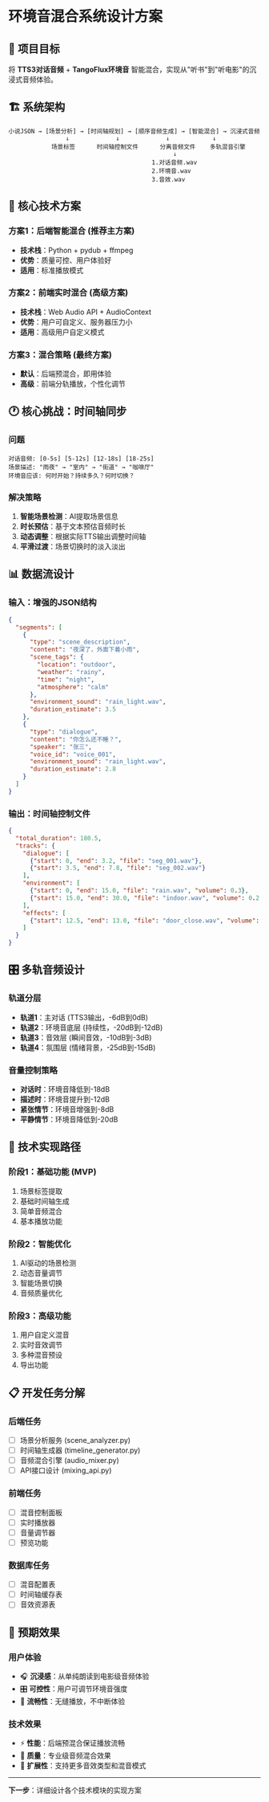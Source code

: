 # 环境音混合系统设计方案

## 🎯 项目目标

将 **TTS3对话音频** + **TangoFlux环境音** 智能混合，实现从"听书"到"听电影"的沉浸式音频体验。

## 🏗️ 系统架构

```
小说JSON → [场景分析] → [时间轴规划] → [顺序音频生成] → [智能混合] → 沉浸式音频
                ↓             ↓             ↓            ↓
            场景标签      时间轴控制文件      分离音频文件    多轨混音引擎
                                              ↓
                                        1.对话音频.wav
                                        2.环境音.wav  
                                        3.音效.wav
```

## 🎵 核心技术方案

### 方案1：后端智能混合 (推荐主方案)
- **技术栈**：Python + pydub + ffmpeg
- **优势**：质量可控、用户体验好
- **适用**：标准播放模式

### 方案2：前端实时混合 (高级方案)  
- **技术栈**：Web Audio API + AudioContext
- **优势**：用户可自定义、服务器压力小
- **适用**：高级用户自定义模式

### 方案3：混合策略 (最终方案)
- **默认**：后端预混合，即用体验
- **高级**：前端分轨播放，个性化调节

## 🕐 核心挑战：时间轴同步

### 问题
```
对话音频: [0-5s] [5-12s] [12-18s] [18-25s]
场景描述: "雨夜" → "室内" → "街道" → "咖啡厅"  
环境音应该: 何时开始？持续多久？何时切换？
```

### 解决策略
1. **智能场景检测**：AI提取场景信息
2. **时长预估**：基于文本预估音频时长
3. **动态调整**：根据实际TTS输出调整时间轴
4. **平滑过渡**：场景切换时的淡入淡出

## 📊 数据流设计

### 输入：增强的JSON结构
```json
{
  "segments": [
    {
      "type": "scene_description",
      "content": "夜深了，外面下着小雨",
      "scene_tags": {
        "location": "outdoor",
        "weather": "rainy", 
        "time": "night",
        "atmosphere": "calm"
      },
      "environment_sound": "rain_light.wav",
      "duration_estimate": 3.5
    },
    {
      "type": "dialogue",
      "content": "你怎么还不睡？", 
      "speaker": "张三",
      "voice_id": "voice_001",
      "environment_sound": "rain_light.wav",
      "duration_estimate": 2.8
    }
  ]
}
```

### 输出：时间轴控制文件
```json
{
  "total_duration": 180.5,
  "tracks": {
    "dialogue": [
      {"start": 0, "end": 3.2, "file": "seg_001.wav"},
      {"start": 3.5, "end": 7.8, "file": "seg_002.wav"}
    ],
    "environment": [
      {"start": 0, "end": 15.0, "file": "rain.wav", "volume": 0.3},
      {"start": 15.0, "end": 30.0, "file": "indoor.wav", "volume": 0.2, "fade_in": 2.0}
    ],
    "effects": [
      {"start": 12.5, "end": 13.0, "file": "door_close.wav", "volume": 0.6}
    ]
  }
}
```

## 🎛️ 多轨音频设计

### 轨道分层
- **轨道1**：主对话 (TTS3输出，-6dB到0dB)
- **轨道2**：环境音底层 (持续性，-20dB到-12dB)  
- **轨道3**：音效层 (瞬间音效，-10dB到-3dB)
- **轨道4**：氛围层 (情绪背景，-25dB到-15dB)

### 音量控制策略
- **对话时**：环境音降低到-18dB
- **描述时**：环境音提升到-12dB
- **紧张情节**：环境音增强到-8dB
- **平静情节**：环境音降低到-20dB

## 🔧 技术实现路径

### 阶段1：基础功能 (MVP)
1. 场景标签提取
2. 基础时间轴生成
3. 简单音频混合
4. 基本播放功能

### 阶段2：智能优化
1. AI驱动的场景检测
2. 动态音量调节
3. 智能场景切换
4. 音频质量优化

### 阶段3：高级功能
1. 用户自定义混音
2. 实时音效调节
3. 多种混音预设
4. 导出功能

## 📋 开发任务分解

### 后端任务
- [ ] 场景分析服务 (scene_analyzer.py)
- [ ] 时间轴生成器 (timeline_generator.py)  
- [ ] 音频混合引擎 (audio_mixer.py)
- [ ] API接口设计 (mixing_api.py)

### 前端任务  
- [ ] 混音控制面板
- [ ] 实时播放器
- [ ] 音量调节器
- [ ] 预览功能

### 数据库任务
- [ ] 混音配置表
- [ ] 时间轴缓存表
- [ ] 音效资源表

## 🎯 预期效果

### 用户体验
- 🎧 **沉浸感**：从单纯朗读到电影级音频体验
- 🎛️ **可控性**：用户可调节环境音强度
- 🚀 **流畅性**：无缝播放，不中断体验

### 技术效果
- ⚡ **性能**：后端预混合保证播放流畅
- 🎵 **质量**：专业级音频混合效果
- 🔄 **扩展性**：支持更多音效类型和混音模式

---

**下一步**：详细设计各个技术模块的实现方案